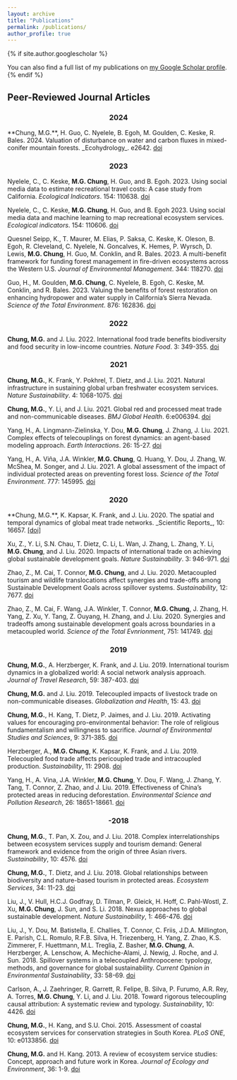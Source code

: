 ```yaml
---
layout: archive
title: "Publications"
permalink: /publications/
author_profile: true
---
```

{% if site.author.googlescholar %}
  <div class="wordwrap">You can also find a full list of my publications on <a href="{{site.author.googlescholar}}">my Google Scholar profile</a>.</div>
{% endif %}


## Peer-Reviewed Journal Articles
<h3 style="text-align: center;">2024</h3>

<div class="citation-container">
    **Chung, M.G.**, H. Guo, C. Nyelele, B. Egoh, M. Goulden, C. Keske, R. Bales. 2024. Valuation of disturbance on water and carbon fluxes in mixed-conifer mountain forests. _Ecohydrology_. e2642. 
    <a href="https://doi.org/10.1002/eco.2642">doi</a>
    <span style="display: inline-block;">
        <span class="__dimensions_badge_embed__" data-doi="10.1002/eco.2642" data-style="small_rectangle"></span>
        <script async src="https://badge.dimensions.ai/badge.js" charset="utf-8"></script>
    </span>
    <span style="display: inline-block;">
        <div data-badge-popover="right" data-badge-type="4" data-doi="10.1002/eco.2642" data-condensed="true" data-hide-no-mentions="true" class="altmetric-embed"></div>
        <script type='text/javascript' src='https://d1bxh8uas1mnw7.cloudfront.net/assets/embed.js'></script>
    </span>
</div>



<h3 style="text-align: center;">2023</h3>

Nyelele, C., C. Keske, **M.G. Chung**, H. Guo, and B. Egoh. 2023. Using social media data to estimate recreational travel costs: A case study from California. _Ecological Indicators_. 154: 110638. [doi](https://doi.org/10.1016/j.ecolind.2023.110638)

Nyelele, C., C. Keske, **M.G. Chung**, H. Guo, and B. Egoh 2023. Using social media data and machine learning to map recreational ecosystem services. _Ecological indicators_. 154: 110606. [doi](https://doi.org/10.1016/j.ecolind.2023.110606)

Quesnel Seipp, K., T. Maurer, M. Elias, P. Saksa, C. Keske, K. Oleson, B. Egoh, R. Cleveland, C. Nyelele, N. Goncalves, K. Hemes, P. Wyrsch, D. Lewis, **M.G. Chung**, H. Guo, M. Conklin, and R. Bales. 2023. A multi-benefit framework for funding forest management in fire-driven ecosystems across the Western U.S. _Journal of Environmental Management_. 344: 118270. [doi](https://doi.org/10.1016/j.jenvman.2023.118270)

Guo, H., M. Goulden, **M.G. Chung**, C. Nyelele, B. Egoh, C. Keske, M. Conklin, and R. Bales. 2023. Valuing the benefits of forest restoration on enhancing hydropower and water supply in California’s Sierra Nevada. _Science of the Total Environment_. 876: 162836. [doi](https://doi.org/10.1016/j.scitotenv.2023.162836)

<h3 style="text-align: center;">2022</h3>

**Chung, M.G.** and J. Liu. 2022. International food trade benefits biodiversity and food security in low-income countries. _Nature Food_. 3: 349-355. [doi](https://doi.org/10.1002/10.1038/s43016-022-00499-7)

<h3 style="text-align: center;">2021</h3>

**Chung, M.G.**, K. Frank, Y. Pokhrel, T. Dietz, and J. Liu. 2021. Natural infrastructure in sustaining global urban freshwater ecosystem services. _Nature Sustainability_. 4: 1068-1075. [doi](https://doi.org/10.1038/s41893-021-00786-4)

**Chung, M.G.**, Y. Li, and J. Liu. 2021. Global red and processed meat trade and non-communicable diseases. _BMJ Global Health_. 6:e006394. [doi](https://doi.org/10.1136/bmjgh-2021-006394)

Yang, H., A. Lingmann-Zielinska, Y. Dou, **M.G. Chung**, J. Zhang, J. Liu. 2021. Complex effects of telecouplings on forest dynamics: an agent-based modeling approach. _Earth Interactions_. 26: 15-27. [doi](https://doi.org/10.1175/EI-D-20-0029.1)

Yang, H., A. Viña, J.A. Winkler, **M.G. Chung**, Q. Huang, Y. Dou, J. Zhang, W. McShea, M. Songer, and J. Liu. 2021. A global assessment of the impact of individual protected areas on preventing forest loss. _Science of the Total Environment_. 777: 145995. [doi](https://doi.org/10.1016/j.scitotenv.2021.145995)

<h3 style="text-align: center;">2020</h3>

<div class="citation-container">
    **Chung, M.G.**, K. Kapsar, K. Frank, and J. Liu. 2020. The spatial and temporal dynamics of global meat trade networks. _Scientific Reports_, 10: 16657.
    <a href="https://doi.org/10.1038/s41598-020-73591-2">[doi]</a>
    <span class="__dimensions_badge_embed__" data-doi="10.1038/s41598-020-73591-2" data-style="small_rectangle"></span>
    <script async src="https://badge.dimensions.ai/badge.js" charset="utf-8"></script>
    <div data-badge-popover="right" data-badge-type="4" data-doi="10.1038/s41598-020-73591-2" data-hide-no-mentions="true" class="altmetric-embed"></div>
</div>

Xu, Z., Y. Li, S.N. Chau, T. Dietz, C. Li, L. Wan, J. Zhang, L. Zhang, Y. Li, **M.G. Chung**, and J. Liu. 2020. Impacts of international trade on achieving global sustainable development goals. _Nature Sustainability_. 3: 946-971. [doi](https://doi.org/10.1038/s41893-020-0572-z)

Zhao, Z., M. Cai, T. Connor, **M.G. Chung**, and J. Liu. 2020. Metacoupled tourism and wildlife translocations affect synergies and trade-offs among Sustainable Development Goals across spillover systems. _Sustainability_, 12: 7677. [doi](https://doi.org/10.3390/su12187677)

Zhao, Z., M. Cai, F. Wang, J.A. Winkler, T. Connor, **M.G. Chung**, J. Zhang, H. Yang, Z. Xu, Y. Tang, Z. Ouyang, H. Zhang, and J. Liu. 2020. Synergies and tradeoffs among sustainable development goals across boundaries in a metacoupled world. _Science of the Total Evnrionment_, 751: 141749. [doi](https://doi.org/10.1016/j.scitotenv.2020.141749)

<h3 style="text-align: center;">2019</h3>

**Chung, M.G.**, A. Herzberger, K. Frank, and J. Liu. 2019. International tourism dynamics in a globalized world: A social network analysis approach. _Journal of Travel Research_, 59: 387-403. [doi](https://doi.org/10.1177/0047287519844834)

**Chung, M.G.** and J. Liu. 2019. Telecoupled impacts of livestock trade on non-communicable diseases. _Globalization and Health_, 15: 43. [doi](https://doi.org/10.1186/s12992-019-0481-y)

**Chung, M.G.**, H. Kang, T. Dietz, P. Jaimes, and J. Liu. 2019. Activating values for encouraging pro-environmental behavior: The role of religious fundamentalism and willingness to sacrifice. _Journal of Environmental Studies and Sciences_, 9: 371-385. [doi](https://doi.org/10.1007/s13412-019-00562-z)

Herzberger, A., **M.G. Chung**, K. Kapsar, K. Frank, and J. Liu. 2019. Telecoupled food trade affects pericoupled trade and intracoupled production. _Sustainability_, 11: 2908. [doi](https://doi.org/10.3390/su11102908)

Yang, H., A. Vina, J.A. Winkler, **M.G. Chung**, Y. Dou, F. Wang, J. Zhang, Y. Tang, T. Connor, Z. Zhao, and J. Liu. 2019. Effectiveness of China’s protected areas in reducing deforestation. _Environmental Science and Pollution Research_, 26: 18651-18661. [doi](https://doi.org/10.1007/s11356-019-05232-9) 

<h3 style="text-align: center;">-2018</h3>

**Chung, M.G.**, T. Pan, X. Zou, and J. Liu. 2018. Complex interrelationships between ecosystem services supply and tourism demand: General framework and evidence from the origin of three Asian rivers. _Sustainability_, 10: 4576. [doi](https://doi.org/10.3390/su10124576)

**Chung, M.G.**, T. Dietz, and J. Liu. 2018. Global relationships between biodiversity and nature-based tourism in protected areas. _Ecosystem Services_, 34: 11-23. [doi](https://doi.org/10.1016/j.ecoser.2018.09.004)

Liu, J., V. Hull, H.C.J. Godfray, D. Tilman, P. Gleick, H. Hoff, C. Pahl-Wostl, Z. Xu, **M.G. Chung**, J. Sun, and S. Li. 2018. Nexus approaches to global sustainable development. _Nature Sustainability_, 1: 466-476. [doi](https://doi.org/10.1038/s41893-018-0135-8)

Liu, J., Y. Dou, M. Batistella, E. Challies, T. Connor, C. Friis, J.D.A. Millington, E. Parish, C.L. Romulo, R.F.B. Silva, H. Triezenberg, H. Yang, Z. Zhao, K.S. Zimmerer, F. Huettmann, M.L. Treglia, Z. Basher, **M.G. Chung**, A. Herzberger, A. Lenschow, A. Mechiche-Alami, J. Newig, J. Roche, and J. Sun. 2018. Spillover systems in a telecoupled Anthropocene: typology, methods, and governance for global sustainability. _Current Opinion in Environmental Sustainability_, 33: 58-69. [doi](https://doi.org/10.1016/j.cosust.2018.04.009)

Carlson, A., J. Zaehringer, R. Garrett, R. Felipe, B. Silva, P. Furumo, A.R. Rey, A. Torres, **M.G. Chung**, Y. Li, and J. Liu. 2018. Toward rigorous telecoupling causal attribution: A systematic review and typology. _Sustainability_, 10: 4426. [doi](https://doi.org/10.3390/su10124426) 

**Chung, M.G.**, H. Kang, and S.U. Choi. 2015. Assessment of coastal ecosystem services for conservation strategies in South Korea. _PLoS ONE_, 10: e0133856. [doi](https://doi.org/10.1371/journal.pone.0133856) 

**Chung, M.G.** and H. Kang. 2013. A review of ecosystem service studies: Concept, approach and future work in Korea. _Journal of Ecology and Environment_, 36: 1-9. [doi](https://doi.org/10.5141/ecoenv.2013.001) 




